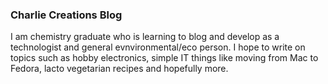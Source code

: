 ### Charlie Creations Blog 

I am chemistry graduate who is learning to blog and develop as a technologist and general evnvironmental/eco person. I hope to write on topics such as hobby electronics, simple IT things like moving from Mac to Fedora, lacto vegetarian recipes and hopefully more. 
